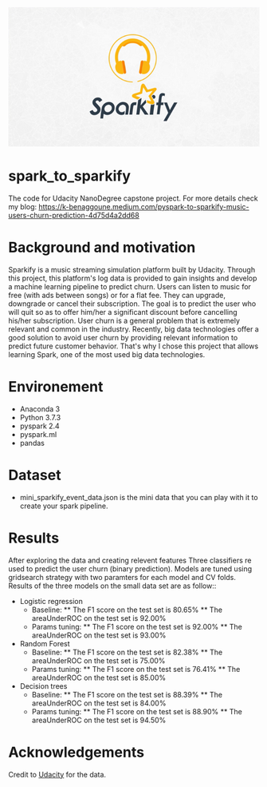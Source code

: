 
![](images/sparkify.png)
# spark_to_sparkify
The code for Udacity NanoDegree capstone project. For more details check my blog: https://k-benaggoune.medium.com/pyspark-to-sparkify-music-users-churn-prediction-4d75d4a2dd68

# Background and motivation
Sparkify is a music streaming simulation platform built by Udacity. Through this project, this platform's log data is provided to gain insights and develop a machine learning pipeline to predict churn. Users can listen to music for free (with ads between songs) or for a flat fee. They can upgrade, downgrade or cancel their subscription. The goal is to predict the user who will quit so as to offer him/her a significant discount before cancelling his/her subscription. User churn is a general problem that is extremely relevant and common in the industry. Recently, big data technologies offer a good solution to avoid user churn by providing relevant information to predict future customer behavior. That's why I chose this project that allows learning Spark, one of the most used big data technologies.

# Environement

* Anaconda 3
* Python 3.7.3
* pyspark 2.4
* pyspark.ml
* pandas

# Dataset

* mini_sparkify_event_data.json is the mini data that you can play with it to create your spark pipeline.

# Results

After exploring the data and creating relevent features Three classifiers re used to predict the user churn (binary prediction). Models are tuned using gridsearch strategy with two paramters for each model and  CV folds. Results of the three models on the small data set are as follow::

* Logistic regression
  - Baseline: 
     ** The F1 score on the test set is 80.65%
     ** The areaUnderROC on the test set is 92.00%
  - Params tuning:
     ** The F1 score on the test set is 92.00%
     ** The areaUnderROC on the test set is 93.00%
* Random Forest
  - Baseline: 
     ** The F1 score on the test set is 82.38%
     ** The areaUnderROC on the test set is 75.00%
  - Params tuning:
     ** The F1 score on the test set is 76.41%
     ** The areaUnderROC on the test set is 85.00%
* Decision trees
  - Baseline: 
     ** The F1 score on the test set is 88.39%
     ** The areaUnderROC on the test set is 84.00%
  - Params tuning:
     ** The F1 score on the test set is 88.90%
     ** The areaUnderROC on the test set is 94.50%

# Acknowledgements

Credit to [Udacity](https://www.udacity.com/) for the data.

